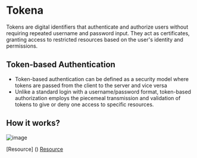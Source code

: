 # Tokena
Tokens are digital identifiers that authenticate and authorize users without requiring repeated username and password input. They act as certificates, granting access to restricted resources based on the user's identity and permissions.

## Token-based Authentication
* Token-based authentication can be defined as a security model where tokens are passed from the client to the server and vice versa
* Unlike a standard login with a username/password format, token-based authorization employs the piecemeal transmission and validation of tokens to give or deny one access to specific resources.

## How it works?

![image](https://github.com/user-attachments/assets/435340d9-9788-4067-8d5d-a09170ea17f2)


[Resource] ()
[Resource]([URL](https://medium.com/@signmycode/understand-what-is-token-based-authentication-types-importance-use-cases-and-best-practices-8c1dbd08637a))

